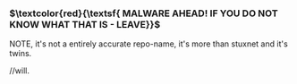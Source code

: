 ### **$\textcolor{red}{\textsf{ MALWARE AHEAD! IF YOU  DO NOT  KNOW WHAT THAT IS  - LEAVE}}$**
NOTE, it's not a entirely accurate repo-name, it's more than stuxnet and it's twins.

//will.
